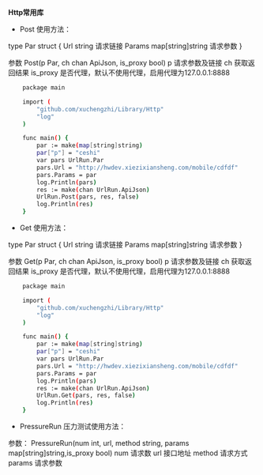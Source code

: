 **Http常用库**

- Post 使用方法：

type Par struct {
    Url    string 请求链接
    Params map[string]string 请求参数
}


参数 Post(p Par, ch chan ApiJson, is_proxy bool)
    p 请求参数及链接 ch 获取返回结果 is_proxy 是否代理，默认不使用代理，启用代理为127.0.0.1:8888

```bash
    package main

    import (
        "github.com/xuchengzhi/Library/Http"
        "log"
    )

    func main() {
        par := make(map[string]string)
        par["p"] = "ceshi"
        var pars UrlRun.Par
        pars.Url = "http://hwdev.xiezixiansheng.com/mobile/cdfdf"
        pars.Params = par
        log.Println(pars)
        res := make(chan UrlRun.ApiJson)
        UrlRun.Post(pars, res, false)
        log.Println(res)
    }
```

- Get 使用方法：

type Par struct {
    Url    string 请求链接
    Params map[string]string 请求参数
}


参数 Get(p Par, ch chan ApiJson, is_proxy bool)
    p 请求参数及链接 ch 获取返回结果 is_proxy 是否代理，默认不使用代理，启用代理为127.0.0.1:8888

```bash
    package main

    import (
        "github.com/xuchengzhi/Library/Http"
        "log"
    )

    func main() {
        par := make(map[string]string)
        par["p"] = "ceshi"
        var pars UrlRun.Par
        pars.Url = "http://hwdev.xiezixiansheng.com/mobile/cdfdf"
        pars.Params = par
        log.Println(pars)
        res := make(chan UrlRun.ApiJson)
        UrlRun.Get(pars, res, false)
        log.Println(res)
    }
```

- PressureRun 压力测试使用方法：

参数： PressureRun(num int, url, method string, params map[string]string,is_proxy bool)
        num 请求数 url 接口地址 method 请求方式 params 请求参数